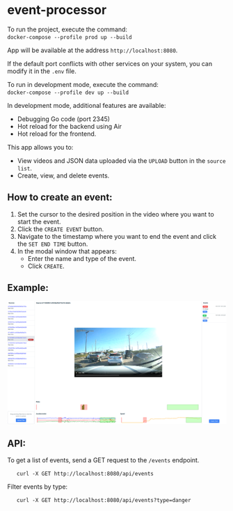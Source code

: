 # event-processor

To run the project, execute the command:  
`docker-compose --profile prod up --build`

App will be available at the address  `http://localhost:8080`.

If the default port conflicts with other services on your system, you can modify it in the `.env` file.

To run in development mode, execute the command:  
`docker-compose --profile dev up --build`

In development mode, additional features are available:
- Debugging Go code (port 2345)
- Hot reload for the backend using Air
- Hot reload for the frontend.

This app allows you to:
- View videos and JSON data uploaded via the `UPLOAD` button in the `source list`.
- Create, view, and delete events.

## How to create an event:
1. Set the cursor to the desired position in the video where you want to start the event.
2. Click the `CREATE EVENT` button.
3. Navigate to the timestamp where you want to end the event and click the `SET END TIME` button.
4. In the modal window that appears:
    - Enter the name and type of the event.
    - Click `CREATE`.


## Example:
![image](./img.png)

## API:
 To get a list of events, send a GET request to the `/events` endpoint.
 ```
    curl -X GET http://localhost:8080/api/events
 ```

 Filter events by type:
 ```
    curl -X GET http://localhost:8080/api/events?type=danger
 ```